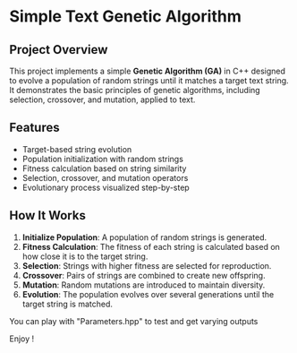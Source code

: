 # Simple Text Genetic Algorithm

## Project Overview

This project implements a simple **Genetic Algorithm (GA)** in C++ designed to evolve a population of random strings until it matches a target text string. It demonstrates the basic principles of genetic algorithms, including selection, crossover, and mutation, applied to text.

## Features

- Target-based string evolution
- Population initialization with random strings
- Fitness calculation based on string similarity
- Selection, crossover, and mutation operators
- Evolutionary process visualized step-by-step

## How It Works

1. **Initialize Population**: A population of random strings is generated.
2. **Fitness Calculation**: The fitness of each string is calculated based on how close it is to the target string.
3. **Selection**: Strings with higher fitness are selected for reproduction.
4. **Crossover**: Pairs of strings are combined to create new offspring.
5. **Mutation**: Random mutations are introduced to maintain diversity.
6. **Evolution**: The population evolves over several generations until the target string is matched.

You can play with "Parameters.hpp" to test and get varying outputs

Enjoy !
